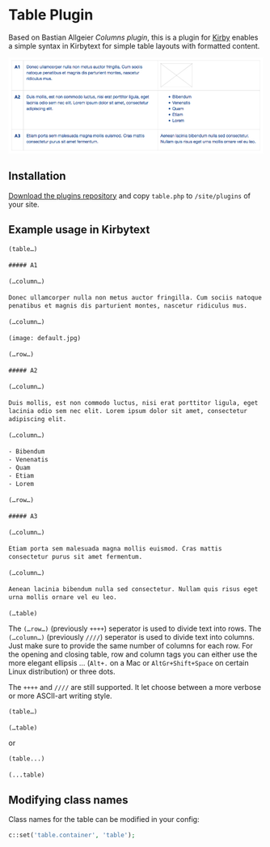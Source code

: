 # Table Plugin

Based on Bastian Allgeier *Columns plugin*, this is a plugin for [Kirby](http://getkirby.com/) enables a simple syntax in Kirbytext for simple table layouts with formatted content.

![Table](table.png)

## Installation

[Download the plugins repository](https://github.com/julien-gargot/kirby-plugin-table/archive/master.zip) and copy `table.php` to `/site/plugins` of your site.

## Example usage in Kirbytext

```
(table…)

##### A1

(…column…)

Donec ullamcorper nulla non metus auctor fringilla. Cum sociis natoque penatibus et magnis dis parturient montes, nascetur ridiculus mus.

(…column…)

(image: default.jpg)

(…row…)

##### A2

(…column…)

Duis mollis, est non commodo luctus, nisi erat porttitor ligula, eget lacinia odio sem nec elit. Lorem ipsum dolor sit amet, consectetur adipiscing elit.

(…column…)

- Bibendum
- Venenatis
- Quam
- Etiam
- Lorem

(…row…)

##### A3

(…column…)

Etiam porta sem malesuada magna mollis euismod. Cras mattis consectetur purus sit amet fermentum.

(…column…)

Aenean lacinia bibendum nulla sed consectetur. Nullam quis risus eget urna mollis ornare vel eu leo.

(…table)
```

The `(…row…)` (previously `++++`) seperator is used to divide text into rows. The `(…column…)` (previously `////`) seperator is used to divide text into columns. Just make sure to provide the same number of columns for each row. For the opening and closing table, row and column tags you can either use the more elegant ellipsis … (`Alt+.` on a Mac or `AltGr+Shift+Space` on certain Linux distribution) or three dots.

The `++++` and `////` are still supported. It let choose between a more verbose or more ASCII-art writing style.

```
(table…)

(…table)
```

or

```
(table...)

(...table)
```

## Modifying class names

Class names for the table can be modified in your config:

```php
c::set('table.container', 'table');
```
